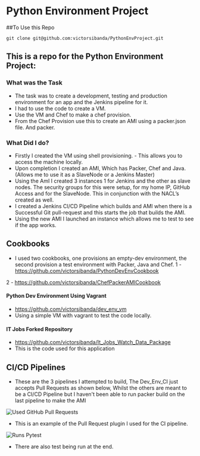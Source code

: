 # Python Environment Project

##To Use this Repo

`git clone git@github.com:victorsibanda/PythonEnvProject.git`

## This is a repo for the Python Environment Project:

### What was the Task

- The task was to create a development, testing and production environment for an app and the Jenkins pipeline for it.
- I had to use the code to create a VM.
- Use the VM and Chef to make a chef provision.
- From the Chef Provision use this to create an AMI using a packer.json file. And packer.

### What Did I do?

- Firstly I created the VM using shell provisioning. - This allows you to access the machine locally.
- Upon completion I created an AMI, Which has Packer, Chef and Java. (Allows me to use it as a SlaveNode or a Jenkins Master)
- Using the AmI I created 3 instances 1 for Jenkins and the other as slave nodes. The security groups for this were setup,  for my home IP, GitHub Access and for the SlaveNode. This in conjunction with the NACL’s created as well.
- I created a Jenkins CI/CD Pipeline which builds and AMI when there is a Successful Git pull-request and this starts the job that builds the AMI.
- Using the new AMI I launched an instance which allows me to test to see if the app works.

## Cookbooks

- I used two cookbooks, one provisions an empty-dev environment, the second provision a test environment with Packer, Java and Chef.
1 - https://github.com/victorsibanda/PythonDevEnvCookbook


2 - https://github.com/victorsibanda/ChefPackerAMICookbook



#### Python Dev Environment Using Vagrant
- https://github.com/victorsibanda/dev_env_vm
- Using a simple VM with vagrant to test the code locally.

#### IT Jobs Forked Repository
- https://github.com/victorsibanda/It_Jobs_Watch_Data_Package
- This is the code used for this application



## CI/CD Pipelines



- These are the 3 pipelines I attempted to build, The Dev_Env_CI just accepts Pull Requests as shown below, Whilst the others are meant to be a CI/CD Pipeline but I haven't been able to run packer build on the last pipeline to make the AMI

![Used GitHub Pull Requests](https://user-images.githubusercontent.com/60632288/79211848-a7697580-7e3e-11ea-8be7-9debaded989b.png)

- This is an example of the Pull Request plugin I used for the CI pipeline.

![Runs Pytest](https://user-images.githubusercontent.com/60632288/79211854-a9cbcf80-7e3e-11ea-980f-da3ef4743bd9.png)

- There are also test being run at the end.
